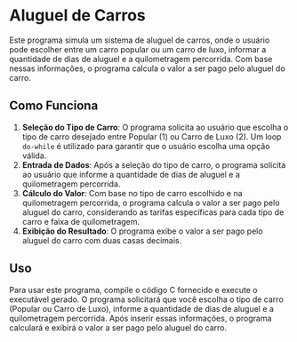 # Aluguel de Carros

Este programa simula um sistema de aluguel de carros, onde o usuário pode escolher entre um carro popular ou um carro de luxo, informar a quantidade de dias de aluguel e a quilometragem percorrida. Com base nessas informações, o programa calcula o valor a ser pago pelo aluguel do carro.

## Como Funciona

1. **Seleção do Tipo de Carro**: O programa solicita ao usuário que escolha o tipo de carro desejado entre Popular (1) ou Carro de Luxo (2). Um loop `do-while` é utilizado para garantir que o usuário escolha uma opção válida.
2. **Entrada de Dados**: Após a seleção do tipo de carro, o programa solicita ao usuário que informe a quantidade de dias de aluguel e a quilometragem percorrida.
3. **Cálculo do Valor**: Com base no tipo de carro escolhido e na quilometragem percorrida, o programa calcula o valor a ser pago pelo aluguel do carro, considerando as tarifas específicas para cada tipo de carro e faixa de quilometragem.
4. **Exibição do Resultado**: O programa exibe o valor a ser pago pelo aluguel do carro com duas casas decimais.

## Uso

Para usar este programa, compile o código C fornecido e execute o executável gerado. O programa solicitará que você escolha o tipo de carro (Popular ou Carro de Luxo), informe a quantidade de dias de aluguel e a quilometragem percorrida. Após inserir essas informações, o programa calculará e exibirá o valor a ser pago pelo aluguel do carro.
